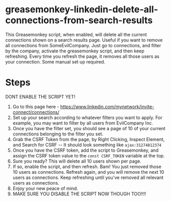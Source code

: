 # greasemonkey-linkedin-delete-all-connections-from-search-results
This Greasemonkey script, when enabled, will delete all the current connections shown on a search results page. Useful if you want to remove all connections from SomeEvilCompany. Just go to connections, and filter by the company, activate the greasemonkey script, and then keep refreshing. Every time you refresh the page, it removes all those users as your connection. Some manual set up required. 

# Steps
DONT ENABLE THE SCRIPT YET!

1. Go to this page here - https://www.linkedin.com/mynetwork/invite-connect/connections/
2. Set up your search according to whatever filters you want to apply. For example, you may want to filter by all users from EvilCompany Inc. 
3. Once you have the filter set, you should see a page of 10 of your current connections belonging to the filter you set. 
4. Grab the CSRF Token from the page, by Right Clicking, Inspect Element, and Search for CSRF -- It should look something like `ajax:31274812374`
5. Once you have the CSRF token, add the script to Greasemonkey, and assign the CSRF token value to the `const CSRF_TOKEN` variable at the top. 
6. Sure you ready? This will delete all 10 users shown per page. 
7. If so, enable the script, and then refresh. Bam! You just removed those 10 users as connections. Refresh again, and you will remove the next 10 users as connections. Keep refreshing until you've removed all relevant users as connections. 
8. Enjoy your new peace of mind. 
9. MAKE SURE YOU DISABLE THE SCRIPT NOW THOUGH TOO!!!!
